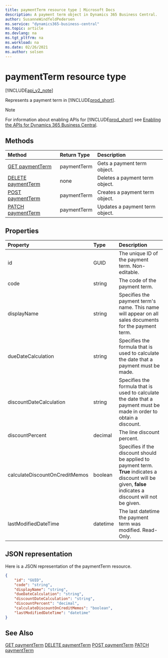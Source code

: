 ```yaml
---
title: paymentTerm resource type | Microsoft Docs
description: A payment term object in Dynamics 365 Business Central.
author: SusanneWindfeldPedersen
ms.service: "dynamics365-business-central"
ms.topic: article
ms.devlang: na
ms.tgt_pltfrm: na
ms.workload: na
ms.date: 02/26/2021
ms.author: solsen
---
```


# paymentTerm resource type

[!INCLUDE[api_v2_note](../../../includes/api_v2_note.md)]

<!-- START>DO_NOT_EDIT -->
<!-- IMPORTANT:Do not edit any of the content between here and the END>DO_NOT_EDIT. -->
Represents a payment term in [!INCLUDE[prod_short](../../../includes/prod_short.md)].

> [!NOTE]
> For information about enabling APIs for [!INCLUDE[prod_short](../../../includes/prod_short.md)] see [Enabling the APIs for Dynamics 365 Business Central](../enabling-apis-for-dynamics-nav.md).

## Methods

| Method | Return Type|Description |
|:--------------------|:-----------|:-------------------------|
|[GET paymentTerm](../api/dynamics_paymentterm_get.md)|paymentTerm|Gets a payment term object.|
|[DELETE paymentTerm](../api/dynamics_paymentterm_delete.md)|none|Deletes a payment term object.|
|[POST paymentTerm](../api/dynamics_paymentterm_create.md)|paymentTerm|Creates a payment term object.|
|[PATCH paymentTerm](../api/dynamics_paymentterm_update.md)|paymentTerm|Updates a payment term object.|



## Properties

| Property           | Type   |Description     |
|:-------------------|:-------|:---------------|
|id|GUID|The unique ID of the payment term. Non-editable.|
|code|string|The code of the payment term.|
|displayName|string|Specifies the payment term's name. This name will appear on all sales documents for the payment term.|
|dueDateCalculation|string|Specifies the formula that is used to calculate the date that a payment must be made.|
|discountDateCalculation|string|Specifies the formula that is used to calculate the date that a payment must be made in order to obtain a discount.|
|discountPercent|decimal|The line discount percent.    |
|calculateDiscountOnCreditMemos|boolean|Specifies if the discount should be applied to payment term. **True** indicates a discount will be given, **false** indicates a discount will not be given.|
|lastModifiedDateTime|datetime|The last datetime the payment term was modified. Read-Only.|

## JSON representation

Here is a JSON representation of the paymentTerm resource.


```json
{
    "id": "GUID",
    "code": "string",
    "displayName": "string",
    "dueDateCalculation": "string",
    "discountDateCalculation": "string",
    "discountPercent": "decimal",
    "calculateDiscountOnCreditMemos": "boolean",
    "lastModifiedDateTime": "datetime"
}
```
<!-- IMPORTANT: END>DO_NOT_EDIT -->



## See Also
[GET paymentTerm](../api/dynamics_paymentTerm_Get.md)
[DELETE paymentTerm](../api/dynamics_paymentTerm_Delete.md)
[POST paymentTerm](../api/dynamics_paymentTerm_Create.md)
[PATCH paymentTerm](../api/dynamics_paymentTerm_Update.md)
